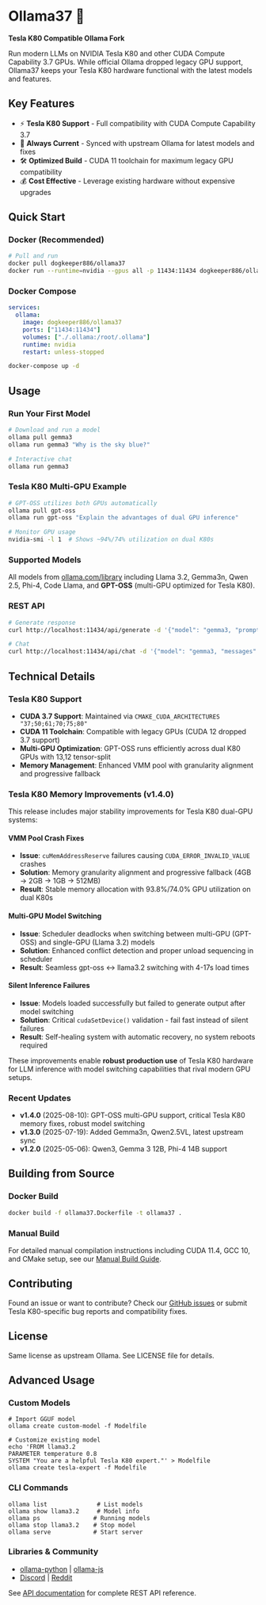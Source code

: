 # Ollama37 🚀

**Tesla K80 Compatible Ollama Fork**

Run modern LLMs on NVIDIA Tesla K80 and other CUDA Compute Capability 3.7 GPUs. While official Ollama dropped legacy GPU support, Ollama37 keeps your Tesla K80 hardware functional with the latest models and features.

## Key Features

- ⚡ **Tesla K80 Support** - Full compatibility with CUDA Compute Capability 3.7
- 🔄 **Always Current** - Synced with upstream Ollama for latest models and fixes  
- 🛠️ **Optimized Build** - CUDA 11 toolchain for maximum legacy GPU compatibility
- 💰 **Cost Effective** - Leverage existing hardware without expensive upgrades

## Quick Start

### Docker (Recommended)
```bash
# Pull and run
docker pull dogkeeper886/ollama37
docker run --runtime=nvidia --gpus all -p 11434:11434 dogkeeper886/ollama37
```

### Docker Compose
```yaml
services:
  ollama:
    image: dogkeeper886/ollama37
    ports: ["11434:11434"]
    volumes: ["./.ollama:/root/.ollama"]
    runtime: nvidia
    restart: unless-stopped
```
```bash
docker-compose up -d
```

## Usage

### Run Your First Model
```bash
# Download and run a model
ollama pull gemma3
ollama run gemma3 "Why is the sky blue?"

# Interactive chat
ollama run gemma3
```

### Tesla K80 Multi-GPU Example
```bash
# GPT-OSS utilizes both GPUs automatically
ollama pull gpt-oss
ollama run gpt-oss "Explain the advantages of dual GPU inference"

# Monitor GPU usage
nvidia-smi -l 1  # Shows ~94%/74% utilization on dual K80s
```

### Supported Models
All models from [ollama.com/library](https://ollama.com/library) including Llama 3.2, Gemma3n, Qwen 2.5, Phi-4, Code Llama, and **GPT-OSS** (multi-GPU optimized for Tesla K80).

### REST API
```bash
# Generate response
curl http://localhost:11434/api/generate -d '{"model": "gemma3, "prompt": "Hello Tesla K80!"}'

# Chat
curl http://localhost:11434/api/chat -d '{"model": "gemma3, "messages": [{"role": "user", "content": "Hello!"}]}'
```

## Technical Details

### Tesla K80 Support
- **CUDA 3.7 Support**: Maintained via `CMAKE_CUDA_ARCHITECTURES "37;50;61;70;75;80"`
- **CUDA 11 Toolchain**: Compatible with legacy GPUs (CUDA 12 dropped 3.7 support)  
- **Multi-GPU Optimization**: GPT-OSS runs efficiently across dual K80 GPUs with 13,12 tensor-split
- **Memory Management**: Enhanced VMM pool with granularity alignment and progressive fallback

### Tesla K80 Memory Improvements (v1.4.0)

This release includes major stability improvements for Tesla K80 dual-GPU systems:

#### **VMM Pool Crash Fixes**
- **Issue**: `cuMemAddressReserve` failures causing `CUDA_ERROR_INVALID_VALUE` crashes
- **Solution**: Memory granularity alignment and progressive fallback (4GB → 2GB → 1GB → 512MB)
- **Result**: Stable memory allocation with 93.8%/74.0% GPU utilization on dual K80s

#### **Multi-GPU Model Switching**
- **Issue**: Scheduler deadlocks when switching between multi-GPU (GPT-OSS) and single-GPU (Llama 3.2) models  
- **Solution**: Enhanced conflict detection and proper unload sequencing in scheduler
- **Result**: Seamless gpt-oss ↔ llama3.2 switching with 4-17s load times

#### **Silent Inference Failures**
- **Issue**: Models loaded successfully but failed to generate output after model switching
- **Solution**: Critical `cudaSetDevice()` validation - fail fast instead of silent failures
- **Result**: Self-healing system with automatic recovery, no system reboots required

These improvements enable **robust production use** of Tesla K80 hardware for LLM inference with model switching capabilities that rival modern GPU setups.

### Recent Updates
- **v1.4.0** (2025-08-10): GPT-OSS multi-GPU support, critical Tesla K80 memory fixes, robust model switching
- **v1.3.0** (2025-07-19): Added Gemma3n, Qwen2.5VL, latest upstream sync  
- **v1.2.0** (2025-05-06): Qwen3, Gemma 3 12B, Phi-4 14B support

## Building from Source

### Docker Build
```bash
docker build -f ollama37.Dockerfile -t ollama37 .
```

### Manual Build
For detailed manual compilation instructions including CUDA 11.4, GCC 10, and CMake setup, see our [Manual Build Guide](docs/manual-build.md).

## Contributing

Found an issue or want to contribute? Check our [GitHub issues](https://github.com/dogkeeper886/ollama37/issues) or submit Tesla K80-specific bug reports and compatibility fixes.

## License

Same license as upstream Ollama. See LICENSE file for details.

## Advanced Usage

### Custom Models
```shell
# Import GGUF model
ollama create custom-model -f Modelfile

# Customize existing model
echo 'FROM llama3.2
PARAMETER temperature 0.8
SYSTEM "You are a helpful Tesla K80 expert."' > Modelfile
ollama create tesla-expert -f Modelfile
```

### CLI Commands
```shell
ollama list              # List models
ollama show llama3.2     # Model info  
ollama ps               # Running models
ollama stop llama3.2    # Stop model
ollama serve            # Start server
```

### Libraries & Community
- [ollama-python](https://github.com/ollama/ollama-python) | [ollama-js](https://github.com/ollama/ollama-js)
- [Discord](https://discord.gg/ollama) | [Reddit](https://reddit.com/r/ollama)

See [API documentation](./docs/api.md) for complete REST API reference.

